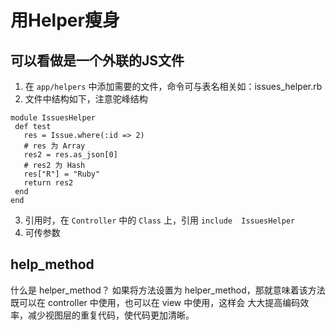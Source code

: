 # 用Helper瘦身

## 可以看做是一个外联的JS文件

1. 在 `app/helpers` 中添加需要的文件，命令可与表名相关如：issues_helper.rb
2. 文件中结构如下，注意驼峰结构
 ```
 module IssuesHelper
  def test
    res = Issue.where(:id => 2)
    # res 为 Array
    res2 = res.as_json[0]
    # res2 为 Hash
    res["R"] = "Ruby"
    return res2 
  end
end
 ```
 
3. 引用时，在 `Controller` 中的 `Class` 上，引用 `include  IssuesHelper`
4. 可传参数

## help_method
什么是 helper_method？ 如果将方法设置为 helper_method，那就意味着该方法既可以在 controller 中使用，也可以在 view 中使用，这样会 大大提高编码效率，减少视图层的重复代码，使代码更加清晰。